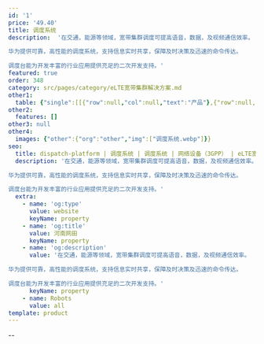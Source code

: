 ```yaml
---
id: '1'
price: '49.40'
title: 调度系统
description:  '在交通，能源等领域，宽带集群调度可提高语音，数据，及视频通信效率。

华为提供可靠，高性能的调度系统，支持信息实时共享，保障及时决策及迅速的命令传达。

调度台能为开发丰富的行业应用提供充足的二次开发支持。'
featured: true
order: 348
category: src/pages/category/eLTE宽带集群解决方案.md
other1: 
  table: {"single":[[{"row":null,"col":null,"text":"产品"},{"row":null,"col":null,"text":"eAPP610(B-TrunC)"},{"row":null,"col":null,"text":"eAPP610(3GPP)"}],[{"row":null,"col":null,"text":"注册（在线）用户数\n"},{"row":null,"col":null,"text":"车载通信系统/快速部署系统场景：[0,1000]\n固定单站场景：[0,1000]\n小中网场景：[1000,4000]\n大中网场景：[4000,100000]"},{"row":null,"col":null,"text":"[0,100000]"}],[{"row":null,"col":null,"text":"注册（在线）群组数"},{"row":null,"col":null,"text":"车载通信系统/快速部署系统场景：[0,100]\n固定单站场景：[0,256]\n小中网场景：[0,512]\n大中网场景：[0,10000]"},{"row":null,"col":null,"text":"[0,10000]"}],[{"row":null,"col":null,"text":"动态群组成员"},{"row":null,"col":null,"text":"每个动态群组最大支持8个群组和200个用户，但总的用户数不超过4000，每个群组最大支持250个有线用户"},{"row":null,"col":null,"text":"每个动态群组最大支持8个群组和200个用户，但总的用户数不超过4000，每个群组最大支持250个有线用户"}],[{"row":null,"col":null,"text":"派接群组数"},{"row":null,"col":null,"text":"100"},{"row":null,"col":null,"text":"100"}],[{"row":null,"col":null,"text":"派接群组成员"},{"row":null,"col":null,"text":"最大支持20个本eAPP610内的静态群组"},{"row":null,"col":null,"text":"最大支持20个本eAPP610内的静态群组"}],[{"row":null,"col":null,"text":"静态群组"},{"row":null,"col":null,"text":"每个群组最多250个有线用户"},{"row":null,"col":null,"text":"每个群组最多250个有线用户"}],[{"row":null,"col":null,"text":"临时群组"},{"row":null,"col":null,"text":"每个临时群组最大支持8个群组和64个用户，但总的用户数不超过1000，每个群组最大支持16个有线用户"},{"row":null,"col":null,"text":"每个临时群组最大支持8个群组和64个用户，但总的用户数不超过1000，每个群组最大支持16个有线用户"}]]}
other2:
  features: []
other3: null
other4:
  images: {"other":{"org":"other","img":["调度系统.webp"]}}
seo:
  title: dispatch-platform | 调度系统 | 调度系统 | 网络设备（3GPP） | eLTE宽带集群解决方案 | 企业无线
  description: '在交通，能源等领域，宽带集群调度可提高语音，数据，及视频通信效率。

华为提供可靠，高性能的调度系统，支持信息实时共享，保障及时决策及迅速的命令传达。

调度台能为开发丰富的行业应用提供充足的二次开发支持。'
  extra:
    - name: 'og:type'
      value: website
      keyName: property
    - name: 'og:title'
      value: 河南网田
      keyName: property
    - name: 'og:description'
      value: '在交通，能源等领域，宽带集群调度可提高语音，数据，及视频通信效率。

华为提供可靠，高性能的调度系统，支持信息实时共享，保障及时决策及迅速的命令传达。

调度台能为开发丰富的行业应用提供充足的二次开发支持。'
      keyName: property
    - name: Robots
      value: all
template: product
---
```

--
